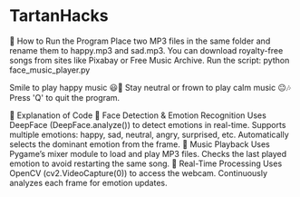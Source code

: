 # TartanHacks
🎯 How to Run the Program
Place two MP3 files in the same folder and rename them to happy.mp3 and sad.mp3.
You can download royalty-free songs from sites like Pixabay or Free Music Archive.
Run the script:
python face_music_player.py

Smile to play happy music 😃🎵
Stay neutral or frown to play calm music 😐🎶
Press 'Q' to quit the program.

📌 Explanation of Code
🔹 Face Detection & Emotion Recognition
Uses DeepFace (DeepFace.analyze()) to detect emotions in real-time.
Supports multiple emotions: happy, sad, neutral, angry, surprised, etc.
Automatically selects the dominant emotion from the frame.
🔹 Music Playback
Uses Pygame’s mixer module to load and play MP3 files.
Checks the last played emotion to avoid restarting the same song.
🔹 Real-Time Processing
Uses OpenCV (cv2.VideoCapture(0)) to access the webcam.
Continuously analyzes each frame for emotion updates.
